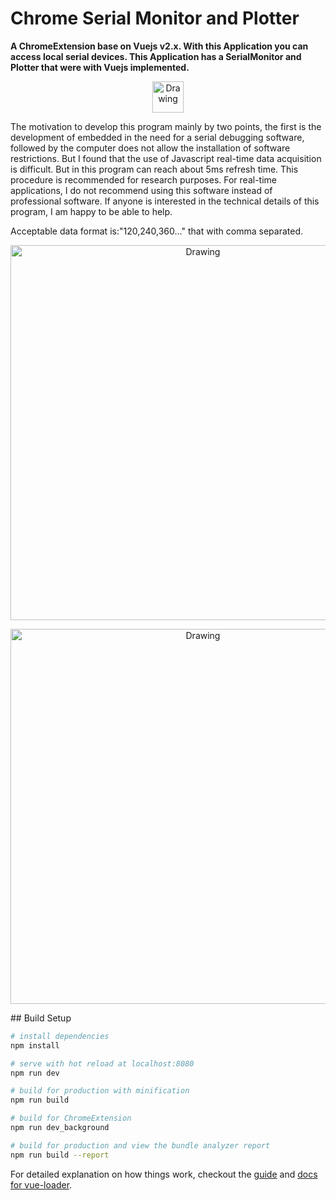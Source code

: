 # Chrome Serial Monitor and Plotter

<p><b>A ChromeExtension base on Vuejs v2.x. With this Application you can access local serial devices. This Application has a SerialMonitor and Plotter that were with Vuejs implemented.</b></p>
<p align="center">
  <img src="https://github.com/yiyunzhi/Chrome-Serial-Plotter/blob/master/dist/logo.PNG" alt="Drawing" width="50"/>
</p>
<p>
The motivation to develop this program mainly by two points, the first is the development of embedded in the need for a serial debugging software, followed by the computer does not allow the installation of software restrictions. But I found that the use of Javascript real-time data acquisition is difficult. But in this program can reach about 5ms refresh time. This procedure is recommended for research purposes. For real-time applications, I do not recommend using this software instead of professional software. If anyone is interested in the technical details of this program, I am happy to be able to help.
</p>
<p>Acceptable data format is:"120,240,360..." that with comma separated.</p>
<p align="center">
  <img src="https://github.com/yiyunzhi/Chrome-Serial-Plotter/blob/master/dist/plotter.PNG" alt="Drawing" width="600"/>
</p>
<p align="center">
  <img src="https://github.com/yiyunzhi/Chrome-Serial-Plotter/blob/master/dist/ascii-tip.PNG" alt="Drawing" width="600"/>
</p>
## Build Setup

``` bash
# install dependencies
npm install

# serve with hot reload at localhost:8080
npm run dev

# build for production with minification
npm run build

# build for ChromeExtension
npm run dev_background

# build for production and view the bundle analyzer report
npm run build --report
```

For detailed explanation on how things work, checkout the [guide](http://vuejs-templates.github.io/webpack/) and [docs for vue-loader](http://vuejs.github.io/vue-loader).
